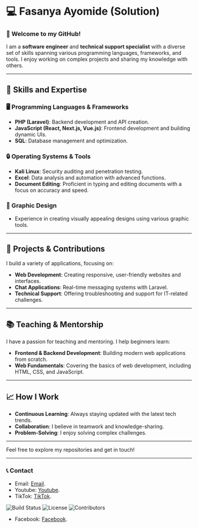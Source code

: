# 💻 Fasanya Ayomide (Solution)

### 👋 Welcome to my GitHub!

I am a **software engineer** and **technical support specialist** with a diverse set of skills spanning various programming languages, frameworks, and tools. I enjoy working on complex projects and sharing my knowledge with others.

---

## 🌟 Skills and Expertise

### **🖥️ Programming Languages & Frameworks**
- **PHP (Laravel)**: Backend development and API creation.
- **JavaScript (React, Next.js, Vue.js)**: Frontend development and building dynamic UIs.
- **SQL**: Database management and optimization.

### **🔒 Operating Systems & Tools**
- **Kali Linux**: Security auditing and penetration testing.
- **Excel**: Data analysis and automation with advanced functions.
- **Document Editing**: Proficient in typing and editing documents with a focus on accuracy and speed.

### **🎨 Graphic Design**
- Experience in creating visually appealing designs using various graphic tools.

---

## 🚀 Projects & Contributions
I build a variety of applications, focusing on:
- **Web Development**: Creating responsive, user-friendly websites and interfaces.
- **Chat Applications**: Real-time messaging systems with Laravel.
- **Technical Support**: Offering troubleshooting and support for IT-related challenges.

---

## 📚 Teaching & Mentorship
I have a passion for teaching and mentoring. I help beginners learn:
- **Frontend & Backend Development**: Building modern web applications from scratch.
- **Web Fundamentals**: Covering the basics of web development, including HTML, CSS, and JavaScript.

---

## 📈 How I Work
- **Continuous Learning**: Always staying updated with the latest tech trends.
- **Collaboration**: I believe in teamwork and knowledge-sharing.
- **Problem-Solving**: I enjoy solving complex challenges.

---

Feel free to explore my repositories and get in touch!

---

### 📞 Contact
- Email: [Email](fasanyaayomide2019@gmail.com).
- Youtube: [Youtube](http://www.youtube.com/@FasanyaAyomide2).
- TikTok: [TikTok](http://www.tiktok.com/@nobody.nobody_01).

![Build Status](https://img.shields.io/badge/build-passing-brightgreen)
![License](https://img.shields.io/badge/license-MIT-blue)
![Contributors](https://img.shields.io/badge/contributors-5-orange)

- Facebook: [Facebook](http://www.facebook.com/@FasanyaAyomide2).
